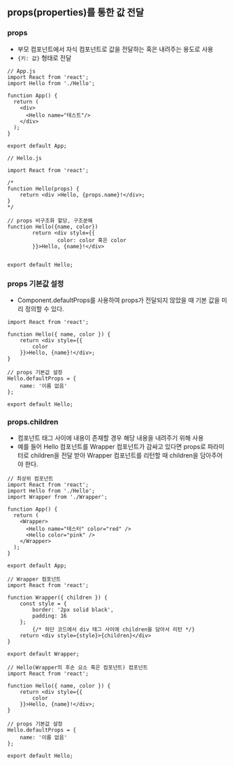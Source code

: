 ## props(properties)를 통한 값 전달

### props

- 부모 컴포넌트에서 자식 컴포넌트로 값을 전달하는 혹은 내려주는 용도로 사용
- `{키: 값}` 형태로 전달

```react
// App.js
import React from 'react';
import Hello from './Hello';

function App() {
  return (
    <div>
      <Hello name="테스트"/>
    </div>
  );
}

export default App;
```

```react
// Hello.js

import React from 'react';

/* 
function Hello(props) {
    return <div >Hello, {props.name}!</div>;
}
*/

// props 비구조화 할당, 구조분해
function Hello({name, color})
		return <div style={{
				color: color 혹은 color
		}}>Hello, {name}!</div>


export default Hello;
```



### props 기본값 설정

- Component.defaultProps를 사용하여 props가 전달되지 않았을 때 기본 값을 미리 정의할 수 있다.

```react
import React from 'react';

function Hello({ name, color }) {
    return <div style={{
        color
    }}>Hello, {name}!</div>;
}

// props 기본값 설정
Hello.defaultProps = {
    name: '이름 없음'
};

export default Hello;
```



### props.children

- 컴포넌트 태그 사이에 내용이 존재할 경우 해당 내용을 내려주기 위해 사용
- 예를 들어 Hello 컴포넌트를 Wrapper 컴포넌트가 감싸고 있다면 props로 파라미터로 children을 전달 받아 Wrapper 컴포넌트를 리턴할 때 children을 담아주어야 한다.

```react
// 최상위 컴포넌트
import React from 'react';
import Hello from './Hello';
import Wrapper from './Wrapper';

function App() {
  return (
    <Wrapper>
      <Hello name="테스터" color="red" />
      <Hello color="pink" />
    </Wrapper>
  );
}

export default App;
```

```react
// Wrapper 컴포넌트
import React from 'react';

function Wrapper({ children }) {
    const style = {
        border: '2px solid black',
        padding: 16
    };
		{/* 하단 코드에서 div 태그 사이에 children을 담아서 리턴 */}
    return <div style={style}>{children}</div>
}

export default Wrapper;
```

```react
// Hello(Wrapper의 후손 요소 혹은 컴포넌트) 컴포넌트
import React from 'react';

function Hello({ name, color }) {
    return <div style={{
        color
    }}>Hello, {name}!</div>;
}

// props 기본값 설정
Hello.defaultProps = {
    name: '이름 없음'
};

export default Hello;
```

